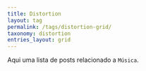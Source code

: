 ```yaml
---
title: Distortion
layout: tag
permalink: /tags/distortion-grid/
taxonomy: distortion
entries_layout: grid
---
```


Aqui uma lista de posts relacionado a `Música`.
